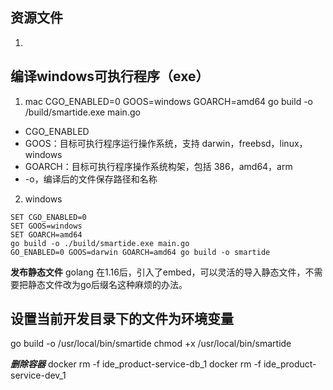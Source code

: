 <!--
 * @Author: kenan
 * @Date: 2021-09-29 16:41:13
 * @LastEditors: kenan
 * @LastEditTime: 2021-10-13 20:00:58
 * @Description: file content
-->

## 资源文件

1.  

## **编译windows可执行程序（exe）**

1. mac
CGO_ENABLED=0 GOOS=windows GOARCH=amd64 go build -o /build/smartide.exe main.go

- CGO_ENABLED
- GOOS：目标可执行程序运行操作系统，支持 darwin，freebsd，linux，windows
- GOARCH：目标可执行程序操作系统构架，包括 386，amd64，arm
- -o，编译后的文件保存路径和名称

2. windows 

``` 
SET CGO_ENABLED=0 
SET GOOS=windows 
SET GOARCH=amd64 
go build -o ./build/smartide.exe main.go
GO_ENABLED=0 GOOS=darwin GOARCH=amd64 go build -o smartide
```

**发布静态文件**
golang 在1.16后，引入了embed，可以灵活的导入静态文件，不需要把静态文件改为go后缀名这种麻烦的办法。


## 设置当前开发目录下的文件为环境变量
go build -o /usr/local/bin/smartide
chmod +x /usr/local/bin/smartide

***删除容器***
docker rm -f ide_product-service-db_1
docker rm -f ide_product-service-dev_1